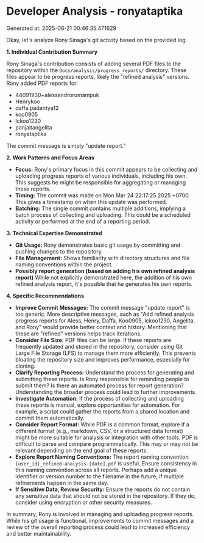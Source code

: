 # Developer Analysis - ronyataptika
Generated at: 2025-06-21 00:46:35.471629

Okay, let's analyze Rony Sinaga's git activity based on the provided log.

**1. Individual Contribution Summary**

Rony Sinaga's contribution consists of adding several PDF files to the repository within the `Docs/analysis/progress_reports/` directory.  These files appear to be progress reports, likely the "refined analysis" versions. Rony added PDF reports for:

*   44091930+alessandrorumampuk
*   Henrykoo
*   daffa.padantya12
*   koo0905
*   lckoo1230
*   panjaitangelita
*   ronyataptika

The commit message is simply "update report."

**2. Work Patterns and Focus Areas**

*   **Focus:** Rony's primary focus in this commit appears to be collecting and uploading progress reports of various individuals, including his own. This suggests he might be responsible for aggregating or managing these reports.
*   **Timing:** The commit was made on Mon Mar 24 22:17:25 2025 +0700. This gives a timestamp on when this update was performed.
*   **Batching:** The single commit contains multiple additions, implying a batch process of collecting and uploading.  This could be a scheduled activity or performed at the end of a reporting period.

**3. Technical Expertise Demonstrated**

*   **Git Usage:**  Rony demonstrates basic git usage by committing and pushing changes to the repository.
*   **File Management:** Shows familiarity with directory structures and file naming conventions within the project.
*   **Possibly report generation (based on adding his own refined analysis report)** While not explicitly demonstrated here, the addition of his own refined analysis report, it's possible that he generates his own reports.

**4. Specific Recommendations**

*   **Improve Commit Messages:** The commit message "update report" is too generic.  More descriptive messages, such as "Add refined analysis progress reports for Aless, Henry, Daffa, Koo0905, lckoo1230, Angelita, and Rony" would provide better context and history. Mentioning that these are "refined" versions helps track iterations.
*   **Consider File Size:** PDF files can be large. If these reports are frequently updated and stored in the repository, consider using Git Large File Storage (LFS) to manage them more efficiently. This prevents bloating the repository size and improves performance, especially for cloning.
*   **Clarify Reporting Process:**  Understand the process for generating and submitting these reports. Is Rony responsible for reminding people to submit them? Is there an automated process for report generation? Understanding the broader process could lead to further improvements.
*   **Investigate Automation:**  If the process of collecting and uploading these reports is manual, explore opportunities for automation. For example, a script could gather the reports from a shared location and commit them automatically.
*   **Consider Report Format:** While PDF is a common format, explore if a different format (e.g., markdown, CSV, or a structured data format) might be more suitable for analysis or integration with other tools. PDF is difficult to parse and compare programmatically.  This may or may not be relevant depending on the end goal of these reports.
*   **Explore Report Naming Conventions:** The report naming convention `[user_id]_refined-analysis-[date].pdf` is useful. Ensure consistency in this naming convention across all reports.  Perhaps add a unique identifier or version number to the filename in the future, if multiple refinements happen in the same day.
*   **If Sensitive Data, Review Security:** Ensure the reports do not contain any sensitive data that should not be stored in the repository. If they do, consider using encryption or other security measures.

In summary, Rony is involved in managing and uploading progress reports. While his git usage is functional, improvements to commit messages and a review of the overall reporting process could lead to increased efficiency and better maintainability.
